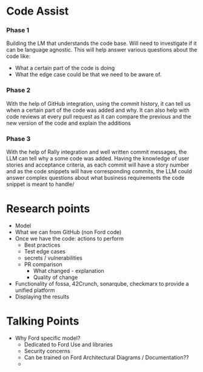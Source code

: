 # Code Assist

### Phase 1
Building the LM that understands the code base. Will need to
investigate if it can be language agnostic. This will help answer
various questions about the code like:
* What a certain part of the code is doing
* What the edge case could be that we need to be aware of.

### Phase 2
With the help of GitHub integration, using the commit history, it can
tell us when a certain part of the code was added and why. It can 
also help with code reviews at every pull request as it can 
compare the previous and the new version of the code and explain 
the additions

### Phase 3
With the help of Rally integration and well written commit 
messages, the LLM can tell why a some code was added. Having the 
knowledge of user stories and acceptance criteria, as each commit 
will have a  story number and as the code snippets will have 
corresponding commits, the LLM could answer complex questions 
about what business requirements the code snippet is meant to handle/



# Research points
* Model
* What we can from GitHub (non Ford code)
* Once we have the code: actions to perform
  * Best practices
  * Test edge cases
  * secrets / vulnerabilities
  * PR comparison
    * What changed - explanation
    * Quality of change
* Functionality of fossa, 42Crunch, sonarqube, checkmarx to 
  provide a unified platform
* Displaying the results



# Talking Points
* Why Ford specific model? 
  * Dedicated to Ford Use and libraries
  * Security concerns
  * Can be trained on Ford Architectural Diagrams / Documentation??
  * 